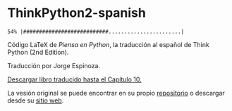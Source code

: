 ThinkPython2-spanish
====================

`54% |###########################.......................|`

Código LaTeX de *Piensa en Python*, la traducción al español de Think Python (2nd Edition).

Traducción por Jorge Espinoza.

[Descargar libro traducido hasta el Capítulo 10.](https://github.com/jorgelespinoza/ThinkPython2-spanish/blob/master/book/thinkpython2-spanish.pdf)

La vesión original se puede encontrar en su propio [repositorio](https://github.com/AllenDowney/ThinkPython2) o descargar desde su [sitio web](http://greenteapress.com/wp/think-python-2e/).
